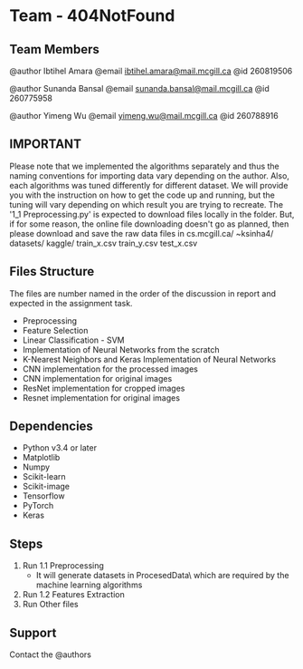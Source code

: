 # Team  - 404NotFound

Team Members
------------

@author Ibtihel Amara
@email  ibtihel.amara@mail.mcgill.ca
@id     260819506

@author Sunanda Bansal
@email  sunanda.bansal@mail.mcgill.ca
@id     260775958

@author Yimeng Wu
@email  yimeng.wu@mail.mcgill.ca
@id     260788916

IMPORTANT
---------
Please note that we implemented the algorithms separately and thus the naming conventions for importing data vary depending on the author. Also, each algorithms was tuned differently for different dataset. We will provide you with the instruction on how to get the code up and running, but the tuning will vary depending on which result you are trying to recreate.
The '1_1 Preprocessing.py' is expected to download files locally in the folder. But, if for some reason, the online file downloading doesn't go as planned, then please download and save the raw data files in 
cs.mcgill.ca/
    ~ksinha4/
        datasets/ 
            kaggle/
                train_x.csv
                train_y.csv
                test_x.csv


Files Structure
---------------
The files are number named in the order of the discussion in report and expected in the assignment task.
- Preprocessing
- Feature Selection
- Linear Classification - SVM
- Implementation of Neural Networks from the scratch
- K-Nearest Neighbors and Keras Implementation of Neural Networks
- CNN implementation for the processed images
- CNN implementation for original images
- ResNet implementation for cropped images
- Resnet implementation for original images


Dependencies
------------
- Python v3.4 or later
- Matplotlib
- Numpy
- Scikit-learn
- Scikit-image
- Tensorflow
- PyTorch
- Keras


Steps
-----
1. Run 1.1 Preprocessing
    - It will generate datasets in ProcesedData\ which are required by the machine learning algorithms
2. Run 1.2 Features Extraction
3. Run Other files

Support
-------
Contact the @authors


